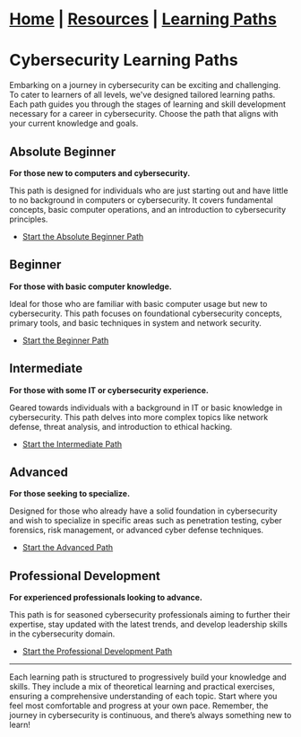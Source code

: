 # [Home](/index.md) | [Resources](/resources.md) | [Learning Paths](/learning-paths.md)


# Cybersecurity Learning Paths

Embarking on a journey in cybersecurity can be exciting and challenging. To cater to learners of all levels, we've designed tailored learning paths. Each path guides you through the stages of learning and skill development necessary for a career in cybersecurity. Choose the path that aligns with your current knowledge and goals.

## Absolute Beginner

**For those new to computers and cybersecurity.**

This path is designed for individuals who are just starting out and have little to no background in computers or cybersecurity. It covers fundamental concepts, basic computer operations, and an introduction to cybersecurity principles.

- [Start the Absolute Beginner Path](/absolute-beginner.md)

## Beginner

**For those with basic computer knowledge.**

Ideal for those who are familiar with basic computer usage but new to cybersecurity. This path focuses on foundational cybersecurity concepts, primary tools, and basic techniques in system and network security.

- [Start the Beginner Path](/beginner.md)

## Intermediate

**For those with some IT or cybersecurity experience.**

Geared towards individuals with a background in IT or basic knowledge in cybersecurity. This path delves into more complex topics like network defense, threat analysis, and introduction to ethical hacking.

- [Start the Intermediate Path](/intermediate.md)

## Advanced

**For those seeking to specialize.**

Designed for those who already have a solid foundation in cybersecurity and wish to specialize in specific areas such as penetration testing, cyber forensics, risk management, or advanced cyber defense techniques.

- [Start the Advanced Path](/advanced.md)

## Professional Development

**For experienced professionals looking to advance.**

This path is for seasoned cybersecurity professionals aiming to further their expertise, stay updated with the latest trends, and develop leadership skills in the cybersecurity domain.

- [Start the Professional Development Path](/professional-development.md)

---

Each learning path is structured to progressively build your knowledge and skills. They include a mix of theoretical learning and practical exercises, ensuring a comprehensive understanding of each topic. Start where you feel most comfortable and progress at your own pace. Remember, the journey in cybersecurity is continuous, and there’s always something new to learn!
